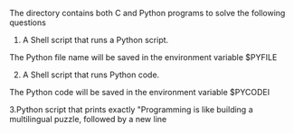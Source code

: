 The directory contains both C and Python programs to solve the following questions

1. A Shell script that runs a Python script.

The Python file name will be saved in the environment variable $PYFILE


2. A Shell script that runs Python code.

The Python code will be saved in the environment variable $PYCODEI

3.Python script that prints exactly "Programming is like building a multilingual puzzle, followed by a new line
